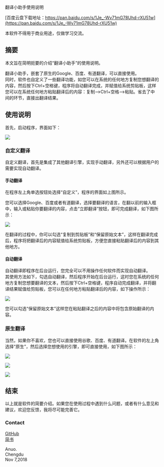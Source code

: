 翻译小助手使用说明

[百度云盘下载地址：https://pan.baidu.com/s/1Je_-Wv71mG78Uhd-rXU51w](https://pan.baidu.com/s/1Je_-Wv71mG78Uhd-rXU51w)

本软件不得用于商业用途，仅做学习交流。

## 摘要 ##
本文旨在简明扼要的介绍“翻译小助手”的使用说明。

翻译小助手，嵌套了原生的Google、百度、有道翻译，可以直接使用。  
同时，软件也自定义了一些翻译功能，如您可以在系统的任何地方复制您想翻译的内容，然后按下Ctrl+空格键，程序将自动翻译完成，并赋值给系统剪贴板，这样您可以在系统任何地方粘贴翻译后的内容：复制-->Ctrl+空格-->粘贴。省去了中间的环节，直接出翻译结果。

## 使用说明 ##

首先，启动程序，界面如下：

![](https://i.imgur.com/al0T4T5.png)

### 自定义翻译 ###
自定义翻译，首先是集成了其他翻译引擎，实现手动翻译，另外还可以根据用户的需要实现自动翻译。

#### 手动翻译 ####

在程序左上角单选按钮处选择“自定义”，程序的界面如上图所示。

您可以选择Google、百度或者有道翻译，选择要翻译的语言，在翻以前的输入框中，输入或粘贴你要翻译的内容，点击“立即翻译”按钮，即可完成翻译，如下图所示：

![](https://i.imgur.com/zC1klaG.png)

在翻译的过程中，你可以勾选“复制到剪贴板”和“保留原始文本”，这样在翻译完成后，程序将把翻译后的内容赋值给系统剪贴板，方便您直接粘贴翻译后的内容到其他地方。

#### 自动翻译 ####

自动翻译即程序在后台运行，您完全可以不用操作任何软件而实现自动翻译。  
其使用方法如下，勾选自动翻译，然后程序开始在后台运行，这时您在系统的任何地方复制您想要翻译的文本，然后按下Ctrl+空格键，程序自动完成翻译，并将翻译结果赋值给剪贴板，您可以在任何地方粘贴翻译后的内容，如下操作所示：

![](https://i.imgur.com/Ex7sAcV.png)

您可以勾选“保留原始文本”这样您在粘贴翻译之后的内容中将包含原始翻译的内容。

### 原生翻译 ###

当然，如果你不喜欢，您也可以直接使用谷歌、百度、有道翻译。在软件的左上角选择“原生”，然后选择您想使用的引擎，即可直接使用，如下图所示：

![](https://i.imgur.com/EmRdgwj.png)

![](https://i.imgur.com/zGSZ45D.png)

![](https://i.imgur.com/3CWSHF5.png)

## 结束 ##
以上就是软件的简要介绍。如果您在使用过程中遇到什么问题，或者有什么意见和建议，欢迎您反馈，我将尽可能完善它。

### Contact ###

[GitHub](https://github.com/wangxijin/TranslationAssistant)  
[简书](https://www.jianshu.com/p/84248bc6e560)

Anuo.  
Chengdu  
Nov 7,2018
